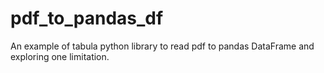 # pdf_to_pandas_df
An example of tabula python library to read pdf to pandas DataFrame and exploring one limitation.
